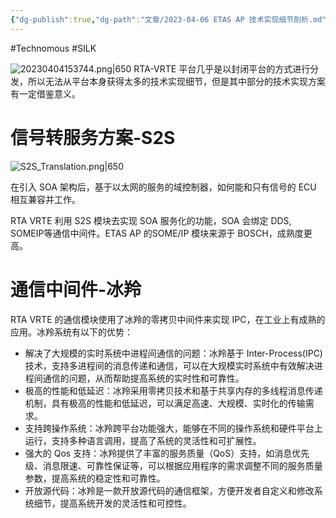 ```yaml
---
{"dg-publish":true,"dg-path":"文章/2023-04-06 ETAS AP 技术实现细节剖析.md","permalink":"/文章/2023-04-06 ETAS AP 技术实现细节剖析/"}
---
```


#Technomous #SILK 

![20230404153744.png|650](/img/user/0.Asset/resource/20230404153744.png)
RTA-VRTE 平台几乎是以封闭平台的方式进行分发，所以无法从平台本身获得太多的技术实现细节，但是其中部分的技术实现方案有一定借鉴意义。

# 信号转服务方案-S2S

![S2S_Translation.png|650](/img/user/0.Asset/resource/S2S_Translation.png)

在引入 SOA 架构后，基于以太网的服务的域控制器，如何能和只有信号的 ECU 相互兼容并工作。

RTA VRTE 利用 S2S 模块去实现 SOA 服务化的功能，SOA 会绑定 DDS, SOMEIP等通信中间件。ETAS AP 的SOME/IP 模块来源于 BOSCH，成熟度更高。

# 通信中间件-冰羚

RTA VRTE 的通信模块使用了冰羚的零拷贝中间件来实现 IPC，在工业上有成熟的应用。冰羚系统有以下的优势：

* 解决了大规模的实时系统中进程间通信的问题：冰羚基于 Inter-Process(IPC) 技术，支持多进程间的消息传递和通信，可以在大规模实时系统中有效解决进程间通信的问题，从而帮助提高系统的实时性和可靠性。
* 极高的性能和低延迟：冰羚采用零拷贝技术和基于共享内存的多线程消息传递机制，具有极高的性能和低延迟，可以满足高速、大规模、实时化的传输需求。
* 支持跨操作系统：冰羚跨平台功能强大，能够在不同的操作系统和硬件平台上运行，支持多种语言调用，提高了系统的灵活性和可扩展性。
* 强大的 Qos 支持：冰羚提供了丰富的服务质量（QoS）支持，如消息优先级、消息限速、可靠性保证等，可以根据应用程序的需求调整不同的服务质量参数，提高系统的稳定性和可靠性。
* 开放源代码：冰羚是一款开放源代码的通信框架，方便开发者自定义和修改系统细节，提高系统开发的灵活性和可控性。